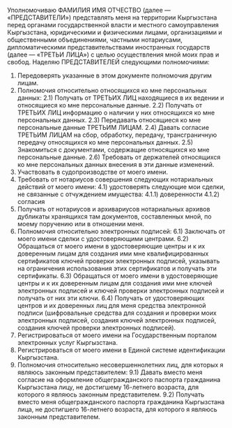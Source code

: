 Уполномочиваю ФАМИЛИЯ ИМЯ ОТЧЕСТВО (далее — «ПРЕДСТАВИТЕЛИ») представлять меня на территории Кыргызстана перед органами государственной власти и местного самоуправления Кыргызстана, юридическими и физическими лицами, организациями и общественными объединениями, частными нотариусами, дипломатическими представительствами иностранных государств (далее — «ТРЕТЬИ ЛИЦА») с целью осуществления мной моих прав и свобод.
Наделяю ПРЕДСТАВИТЕЛЕЙ следующими полномочиями:
1) Передоверять указанные в этом документе полномочия другим лицам.
2) Полномочия относительно относящихся ко мне персональных данных:
2.1) Получать от ТРЕТЬИХ ЛИЦ находящиеся в их ведении и относящиеся ко мне персональные данные.
2.2) Получать от ТРЕТЬИХ ЛИЦ информацию о наличии у них относящихся ко мне персональных данных.
2.3) Передавать относящиеся ко мне персональные данные ТРЕТЬИМ ЛИЦАМ.
2.4) Давать согласие ТРЕТЬИМ ЛИЦАМ на сбор, обработку, передачу, трансграничную передачу относящихся ко мне персональных данных.
2.5) Знакомиться с документами, содержащие относящихся ко мне персональные данные.
2.6) Требовать от держателей относящихся ко мне персональных данных внесения в эти данные изменений.
3) Участвовать в судопроизводстве от моего имени. 
4) Требовать от нотариусов совершения следующих нотариальных действий от моего имени:
4.1) удостоверять следующие мои сделки, не связанные с отчуждением имущества:
4.1.1) доверенности
4.1.2) согласия
5) Получать от нотариусов и архивариусов нотариальных архивов дубликаты хранящихся там документов, составленных мной, по моему поручению или в отношении меня.
6) Полномочия относительно электронных подписей:
6.1) Заключать от моего имени сделки с удостоверяющими центрами.
6.2) Обращаться от моего имени в удостоверяющие центры и к их доверенным лицам для создания ими мне квалифицированных сертификатов ключей проверки электронных подписей, указывать на ограничения использования этих сертификатов и получать эти сертификаты.
6.3) Обращаться от моего имени в удостоверяющие центры и к их доверенным лицам для создания ими мне ключей электронных подписей и ключей проверки электронных подписей и получать от них эти ключи.
6.4) Получать от удостоверяющих центров и их доверенных лиц для меня средства электронной подписи (шифровальные средства для создания и проверки моих электронных подписей, создания ключей электронных подписей, создания ключей проверки электронных подписей).
7) Регистрироваться от моего имени на Государственным порталом электронных услуг Кыргызстана.
8) Регистрироваться от моего имени в Единой системе идентификации Кыргызстана.
9) Полномочия относительно несовершеннолетних лиц, для которых я являюсь законным представителем:
9.1) Давать вместо меня согласие на оформление общегражданского паспорта гражданина Кыргызстана лицу, не достигшему 16-летнего возраста, для которого я являюсь законным представителем.
9.2) Получать вместо меня общегражданского паспорта гражданина Кыргызстана лица, не достигшего 16-летнего возраста, для которого я являюсь законным представителем.
